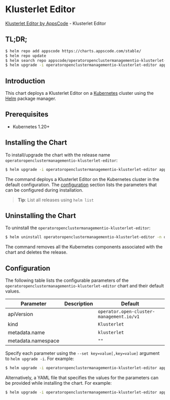 # Klusterlet Editor

[Klusterlet Editor by AppsCode](https://appscode.com) - Klusterlet Editor

## TL;DR;

```bash
$ helm repo add appscode https://charts.appscode.com/stable/
$ helm repo update
$ helm search repo appscode/operatoropenclustermanagementio-klusterlet-editor --version=v0.16.0
$ helm upgrade -i operatoropenclustermanagementio-klusterlet-editor appscode/operatoropenclustermanagementio-klusterlet-editor -n default --create-namespace --version=v0.16.0
```

## Introduction

This chart deploys a Klusterlet Editor on a [Kubernetes](http://kubernetes.io) cluster using the [Helm](https://helm.sh) package manager.

## Prerequisites

- Kubernetes 1.20+

## Installing the Chart

To install/upgrade the chart with the release name `operatoropenclustermanagementio-klusterlet-editor`:

```bash
$ helm upgrade -i operatoropenclustermanagementio-klusterlet-editor appscode/operatoropenclustermanagementio-klusterlet-editor -n default --create-namespace --version=v0.16.0
```

The command deploys a Klusterlet Editor on the Kubernetes cluster in the default configuration. The [configuration](#configuration) section lists the parameters that can be configured during installation.

> **Tip**: List all releases using `helm list`

## Uninstalling the Chart

To uninstall the `operatoropenclustermanagementio-klusterlet-editor`:

```bash
$ helm uninstall operatoropenclustermanagementio-klusterlet-editor -n default
```

The command removes all the Kubernetes components associated with the chart and deletes the release.

## Configuration

The following table lists the configurable parameters of the `operatoropenclustermanagementio-klusterlet-editor` chart and their default values.

|     Parameter      | Description |                       Default                       |
|--------------------|-------------|-----------------------------------------------------|
| apiVersion         |             | <code>operator.open-cluster-management.io/v1</code> |
| kind               |             | <code>Klusterlet</code>                             |
| metadata.name      |             | <code>klusterlet</code>                             |
| metadata.namespace |             | <code>""</code>                                     |


Specify each parameter using the `--set key=value[,key=value]` argument to `helm upgrade -i`. For example:

```bash
$ helm upgrade -i operatoropenclustermanagementio-klusterlet-editor appscode/operatoropenclustermanagementio-klusterlet-editor -n default --create-namespace --version=v0.16.0 --set apiVersion=operator.open-cluster-management.io/v1
```

Alternatively, a YAML file that specifies the values for the parameters can be provided while
installing the chart. For example:

```bash
$ helm upgrade -i operatoropenclustermanagementio-klusterlet-editor appscode/operatoropenclustermanagementio-klusterlet-editor -n default --create-namespace --version=v0.16.0 --values values.yaml
```
